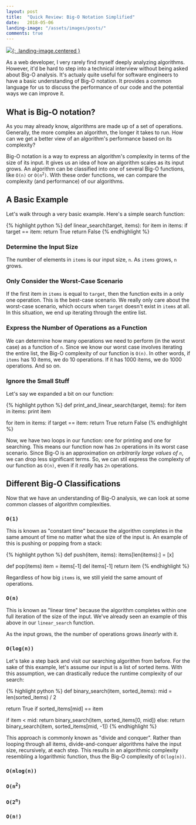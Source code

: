 ```yaml
---
layout: post
title:  "Quick Review: Big-O Notation Simplified"
date:   2018-05-06
landing-image: "/assets/images/posts/"
comments: true
---
```


[![](/assets/images/posts/){: .landing-image.centered }](/assets/images/posts/)

As a web developer, I very rarely find myself deeply analyzing algorithms. However, it'd be hard to step into a technical interview without being asked about Big-O analysis. It's actualy quite useful for software engineers to have a basic understanding of Big-O notation. It provides a common language for us to discuss the performance of our code and the potential ways we can improve it.

## What is Big-O notation?

As you may already know, algorithms are made up of a set of operations. Generally, the more complex an algorithm, the longer it takes to run. How can we get a better view of an algorithm's performance based on its complexity?

Big-O notation is a way to express an algorithm's complexity in terms of the size of its input. It gives us an idea of how an algorithm scales as its input grows. An algorithm can be classified into one of several Big-O functions, like `O(n)` or <code>O(n<sup>2</sup>)</code>. With these order functions, we can compare the complexity (and performance) of our algorithms.

## A Basic Example

Let's walk through a very basic example. Here's a simple search function:

{% highlight python %}
def linear_search(target, items):
  for item in items:
    if target == item:
      return True
  return False
{% endhighlight %}

### Determine the Input Size

The number of elements in `items` is our input size, `n`. As `items` grows, `n` grows.

### Only Consider the Worst-Case Scenario

If the first item in `items` is equal to `target`, then the function exits in a only one operation. This is the best-case scenario. We really only care about the worst-case scenario, which occurs when `target` doesn't exist in `items` at all. In this situation, we end up iterating through the entire list.

### Express the Number of Operations as a Function

We can determine how many operations we need to perform (in the worst case) as a function of `n`. Since we know our worst case involves iterating the entire list, the Big-O complexity of our function is `O(n)`. In other words, if `items` has 10 items, we do 10 operations. If it has 1000 items, we do 1000 operations. And so on.

### Ignore the Small Stuff

Let's say we expanded a bit on our function:

{% highlight python %}
def print_and_linear_search(target, items):
  for item in items:
    print item

  for item in items:
    if target == item:
      return True
  return False
{% endhighlight %}

Now, we have two loops in our function: one for printing and one for searching. This means our function now has `2n` operations in its worst case scenario. Since Big-O is an approximation on _arbitrarily large values of `n`_, we can drop less significant terms. So, we can stil express the complexty of our function as `O(n)`, even if it _really_ has `2n` operations.

## Different Big-O Classifications

Now that we have an understanding of Big-O analysis, we can look at some common classes of algorithm complexities.

### `O(1)`

This is known as "constant time" because the algorithm completes in the same amount of time no matter what the size of the input is. An example of this is pushing or popping from a stack:

{% highlight python %}
def push(item, items):
  items[len(items):] = [x]

def pop(items)
  item = items[-1]
  del items[-1]
  return item
{% endhighlight %}

Regardless of how big `items` is, we still yield the same amount of operations.

### `O(n)`

This is known as "linear time" because the algorithm completes within one full iteration of the size of the input. We've already seen an example of this above in our `linear_search` function.

As the input grows, the the number of operations grows _linearly_ with it.

### `O(log(n))`

Let's take a step back and visit our searching algorithm from before. For the sake of this example, let's assume our input is a list of sorted items. With this assumption, we can drastically reduce the runtime complexity of our search:

{% highlight python %}
def binary_search(item, sorted_items):
  mid = len(sorted_items) / 2

  return True if sorted_items[mid] == item

  if item < mid:
    return binary_search(item, sorted_items[0, mid])
  else:
    return binary_search(item, sorted_items[mid, -1])
{% endhighlight %}

This approach is commonly known as "divide and conquer". Rather than looping through all items, divide-and-conquer algorithms halve the input size, recursively, at each step. This results in an algorithmic complexity resembling a logarithmic function, thus the Big-O complexity of `O(log(n))`.

### `O(nlog(n))`

### <code>O(n<sup>2</sup>)</code>

### <code>O(2<sup>n</sup>)</code>

### `O(n!)`
